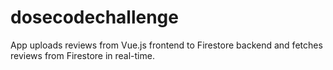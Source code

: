# dosecodechallenge

App uploads reviews from Vue.js frontend to Firestore backend and fetches reviews from Firestore in real-time.
